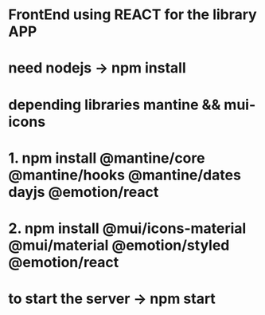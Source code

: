 # FrontEnd using REACT for the library APP

# need nodejs -> npm install

# depending libraries mantine && mui-icons
# 1. npm install @mantine/core @mantine/hooks @mantine/dates dayjs @emotion/react 
# 2. npm install @mui/icons-material @mui/material @emotion/styled @emotion/react

# to start the server -> npm start